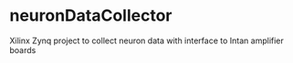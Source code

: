 # neuronDataCollector
Xilinx Zynq project to collect neuron data with interface to Intan amplifier boards
